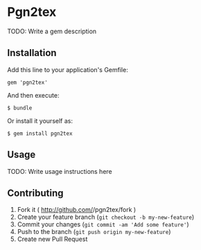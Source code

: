 # Pgn2tex

TODO: Write a gem description

## Installation

Add this line to your application's Gemfile:

    gem 'pgn2tex'

And then execute:

    $ bundle

Or install it yourself as:

    $ gem install pgn2tex

## Usage

TODO: Write usage instructions here

## Contributing

1. Fork it ( http://github.com/<my-github-username>/pgn2tex/fork )
2. Create your feature branch (`git checkout -b my-new-feature`)
3. Commit your changes (`git commit -am 'Add some feature'`)
4. Push to the branch (`git push origin my-new-feature`)
5. Create new Pull Request
